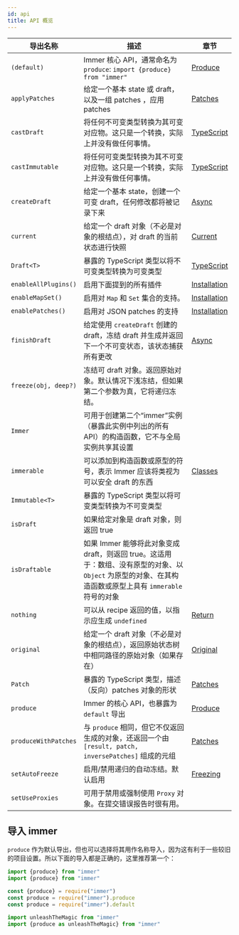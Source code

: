 ```yaml
---
id: api
title: API 概览
---
```


<center>
<div data-ea-publisher="immerjs" data-ea-type="image" class="horizontal bordered"></div>
</center>

| 导出名称 | 描述 | 章节 |
| --- | --- | --- |
| `(default)` | Immer 核心 API，通常命名为 `produce`: `import {produce} from "immer"` | [Produce](./produce.mdx) |
| `applyPatches` | 给定一个基本 state 或 draft，以及一组 patches ，应用 patches | [Patches](./patches.mdx) |
| `castDraft` | 将任何不可变类型转换为其可变对应物。这只是一个转换，实际上并没有做任何事情。 | [TypeScript](./typescript.mdx) |
| `castImmutable` | 将任何可变类型转换为其不可变对应物。这只是一个转换，实际上并没有做任何事情。 | [TypeScript](./typescript.mdx) |
| `createDraft` | 给定一个基本 state，创建一个可变 draft，任何修改都将被记录下来 | [Async](./async.mdx) |
| `current` | 给定一个 draft 对象（不必是对象的根结点），对 draft 的当前状态进行快照 | [Current](./current.md) |
| `Draft<T>` | 暴露的 TypeScript 类型以将不可变类型转换为可变类型 | [TypeScript](./typescript.mdx) |
| `enableAllPlugins()` | 启用下面提到的所有插件 | [Installation](./installation.mdx#pick-your-immer-version) |
| `enableMapSet()` | 启用对 `Map` 和 `Set` 集合的支持。 | [Installation](./installation.mdx#pick-your-immer-version) |
| `enablePatches()` | 启用对 JSON patches 的支持 | [Installation](./installation#pick-your-immer-version) |
| `finishDraft` | 给定使用 `createDraft` 创建的 draft，冻结 draft 并生成并返回下一个不可变状态，该状态捕获所有更改 | [Async](./async.mdx) |
| `freeze(obj, deep?)` | 冻结可 draft 对象。返回原始对象。默认情况下浅冻结，但如果第二个参数为真，它将递归冻结。 |
| `Immer` | 可用于创建第二个“immer”实例（暴露此实例中列出的所有 API）的构造函数，它不与全局实例共享其设置 |
| `immerable` | 可以添加到构造函数或原型的符号，表示 Immer 应该将类视为可以安全 draft 的东西 | [Classes](./complex-objects.md) |
| `Immutable<T>` | 暴露的 TypeScript 类型以将可变类型转换为不可变类型 |  |
| `isDraft` | 如果给定对象是 draft 对象，则返回 true |  |
| `isDraftable` | 如果 Immer 能够将此对象变成 draft，则返回 true。这适用于：数组、没有原型的对象、以 `Object` 为原型的对象、在其构造函数或原型上具有 `immerable` 符号的对象 |  |
| `nothing` | 可以从 recipe 返回的值，以指示应生成 `undefined` | [Return](./return.mdx) |
| `original` | 给定一个 draft 对象（不必是对象的根结点），返回原始状态树中相同路径的原始对象（如果存在） | [Original](./original.md) |
| `Patch` | 暴露的 TypeScript 类型，描述（反向）patches 对象的形状 | [Patches](./patches.mdx) |
| `produce` | Immer 的核心 API，也暴露为 `default` 导出 | [Produce](./produce.mdx) |
| `produceWithPatches` | 与 `produce` 相同，但它不仅返回生成的对象，还返回一个由 `[result, patch, inversePatches]` 组成的元组 | [Patches](./patches.mdx) |
| `setAutoFreeze` | 启用/禁用递归的自动冻结。默认启用 | [Freezing](./freezing.mdx) |
| `setUseProxies` | 可用于禁用或强制使用 `Proxy` 对象。在提交错误报告时很有用。 |  |

## 导入 immer

`produce` 作为默认导出，但也可以选择将其用作名称导入，因为这有利于一些较旧的项目设置。所以下面的导入都是正确的，这里推荐第一个：

```javascript
import {produce} from "immer"
import {produce} from "immer"

const {produce} = require("immer")
const produce = require("immer").produce
const produce = require("immer").default

import unleashTheMagic from "immer"
import {produce as unleashTheMagic} from "immer"
```
